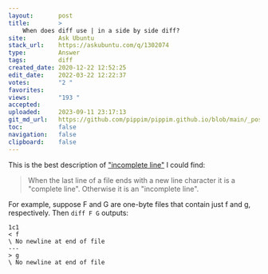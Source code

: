 ```yaml
---
layout:       post
title:        >
    When does diff use | in a side by side diff?
site:         Ask Ubuntu
stack_url:    https://askubuntu.com/q/1302074
type:         Answer
tags:         diff
created_date: 2020-12-22 12:52:25
edit_date:    2022-03-22 12:22:37
votes:        "2 "
favorites:    
views:        "193 "
accepted:     
uploaded:     2023-09-11 23:17:13
git_md_url:   https://github.com/pippim/pippim.github.io/blob/main/_posts/2020/2020-12-22-When-does-diff-use-_-in-a-side-by-side-diff_.md
toc:          false
navigation:   false
clipboard:    false
---
```


This is the best description of ["incomplete line"][1] I could find:

> When the last line of a file ends with a new line character it is a "complete line". Otherwise it is an "incomplete line".  

For example, suppose F and G are one-byte files that contain just f and g, respectively. Then `diff F G` outputs:

``` 
1c1
< f
\ No newline at end of file
---
> g
\ No newline at end of file
```


  [1]: https://www.linuxtopia.org/online_books/linux_tool_guides/comparing_and_merging_linux_files/diff_042.html
